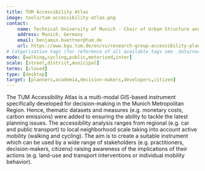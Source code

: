 ```yaml
---
title: TUM Accessibility Atlas
image: tools/tum-accessibility-atlas.png
contact:
    name: Technical University of Munich - Chair of Urban Structure and Transport Planning
    address: Munich, Germany
    email: benjamin.buettner@tum.de
    url: https://www.bgu.tum.de/en/sv/research-group-accessibility-planning/
# Catgorisation tags (for reference of all available tags see _data/navigation_tools.yml file):
mode: [walking,cycling,public,motorized,inter]
scale: [street,district,municipal]
terms: [closed]
type: [desktop]
target: [planners,academia,decision-makers,developers,citizen]
---
```


The TUM Accessibility Atlas is a multi-modal GIS-based instrument specifically developed for decision-making in the Munich Metropolitan Region. Hence, thematic datasets and measures (e.g. monetary costs, carbon emissions) were added to ensuring the ability to tackle the latest planning issues. The accessibility analysis ranges from regional (e.g. car and public transport) to local neighborhood scale taking into account active mobility (walking and cycling). The aim is to create a suitable instrument which can be used by a wide range of stakeholders (e.g. practitioners, decision-makers, citizens) raising awareness of the implications of their actions (e.g. land-use and transport interventions or individual mobility behavior).
